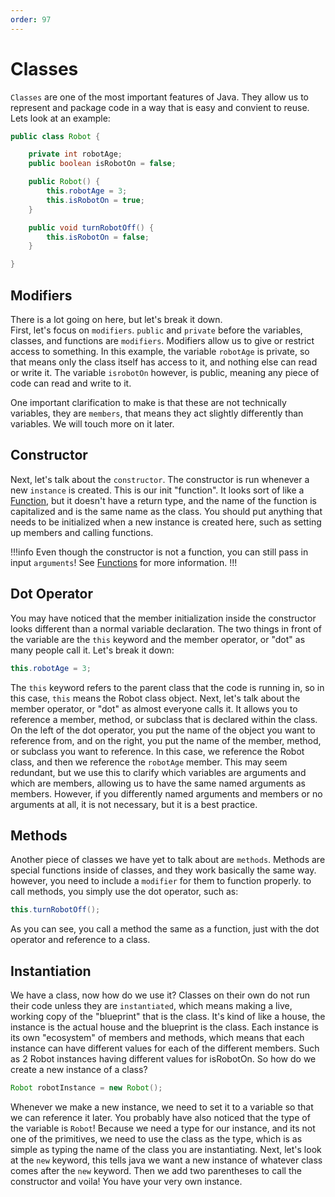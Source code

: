 ```yaml
---
order: 97
---
```


# Classes

`Classes` are one of the most important features of Java. They allow us to represent and package code in a way that is easy and convient to reuse.  
Lets look at an example:
```java
public class Robot {

    private int robotAge;
    public boolean isRobotOn = false;

    public Robot() {
        this.robotAge = 3;
        this.isRobotOn = true;
    }

    public void turnRobotOff() {
        this.isRobotOn = false;
    }

}
```
## Modifiers
There is a lot going on here, but let's break it down.  
First, let's focus on `modifiers`. `public` and `private` before the variables, classes, and functions are `modifiers`. Modifiers allow us to give or restrict access to something. In this example, the variable `robotAge` is private, so that means only the class itself has access to it, and nothing else can read or write it. The variable `isrobotOn` however, is public, meaning any piece of code can read and write to it. 

One important clarification to make is that these are not technically variables, they are `members`, that means they act slightly differently than variables. We will touch more on it later. 

## Constructor

Next, let's talk about the `constructor`. The constructor is run whenever a new `instance` is created. This is our init "function". It looks sort of like a [Function](./Functions.md), but it doesn't have a return type, and the name of the function is capitalized and is the same name as the class.  You should put anything that needs to be initialized when a new instance is created here, such as setting up members and calling functions.

!!!info
Even though the constructor is not a function, you can still pass in input `arguments`!
See [Functions](./Functions.md) for more information.
!!!

## Dot Operator

You may have noticed that the member initialization inside the constructor looks different than a normal variable declaration. The two things in front of the variable are the `this` keyword and the member operator, or "dot" as many people call it. Let's break it down:
```java
this.robotAge = 3;
```
The `this` keyword refers to the parent class that the code is running in, so in this case, `this` means the Robot class object. Next, let's talk about the member operator, or "dot" as almost everyone calls it. It allows you to reference a member, method, or subclass that is declared within the class. On the left of the dot operator, you put the name of the object you want to reference from, and on the right, you put the name of the member, method, or subclass you want to reference. In this case, we reference the Robot class, and then we reference the `robotAge` member. This may seem redundant, but we use this to clarify which variables are arguments and which are members, allowing us to have the same named arguments as members. However, if you differently named arguments and members or no arguments at all, it is not necessary, but it is a best practice.  

## Methods

Another piece of classes we have yet to talk about are `methods`. Methods are special functions inside of classes, and they work basically the same way. however, you need to include a `modifier` for them to function properly. to call methods, you simply use the dot operator, such as:
```java
this.turnRobotOff();
```
As you can see, you call a method the same as a function, just with the dot operator and reference to a class.

## Instantiation

We have a class, now how do we use it? Classes on their own do not run their code unless they are `instantiated`, which means making a live, working copy of the "blueprint" that is the class. It's kind of like a house, the instance is the actual house and the blueprint is the class. Each instance is its own "ecosystem" of members and methods, which means that each instance can have different values for each of the different members. Such as 2 Robot instances having different values for isRobotOn. So how do we create a new instance of a class?
```java
Robot robotInstance = new Robot();
```
Whenever we make a new instance, we need to set it to a variable so that we can reference it later. You probably have also noticed that the type of the variable is `Robot`! Because we need a type for our instance, and its not one of the primitives, we need to use the class as the type, which is as simple as typing the name of the class you are instantiating. Next, let's look at the `new` keyword, this tells java we want a new instance of whatever class comes after the `new` keyword. Then we add two parentheses to call the constructor and voila! You have your very own instance.
